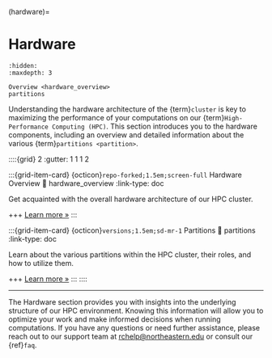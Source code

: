 (hardware)=
# Hardware

```{toctree}
:hidden:
:maxdepth: 3

Overview <hardware_overview>
partitions
```
Understanding the hardware architecture of the {term}`cluster` is key to maximizing the performance of your computations on our {term}`High-Performance Computing (HPC)`. This section introduces you to the hardware components, including an overview and detailed information about the various {term}`partitions <partition>`.

<!-- ::::{grid} 2

:::{grid-item-card} {ref}`hardware-overview`
:::
:::{grid-item-card} {ref}`partition-names`
:::
:::: -->

::::{grid} 2
:gutter: 1 1 1 2

:::{grid-item-card} {octicon}`repo-forked;1.5em;screen-full` Hardware Overview
:link: hardware_overview
:link-type: doc

Get acquainted with the overall hardware architecture of our HPC cluster.

+++
[Learn more »](hardware_overview)
:::

:::{grid-item-card} {octicon}`versions;1.5em;sd-mr-1` Partitions
:link: partitions
:link-type: doc

Learn about the various partitions within the HPC cluster, their roles, and how to utilize them.

+++
[Learn more »](partitions)
:::
::::

---
The Hardware section provides you with insights into the underlying structure of our HPC environment. Knowing this information will allow you to optimize your work and make informed decisions when running computations. If you have any questions or need further assistance, please reach out to our support team at <rchelp@northeastern.edu> or consult our {ref}`faq`.
